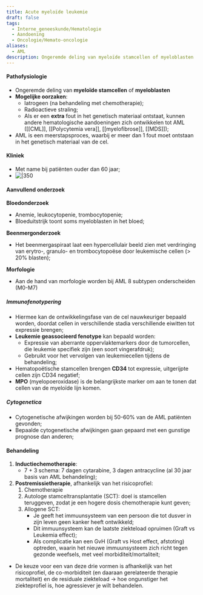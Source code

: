 ```yaml
---
title: Acute myeloïde leukemie
draft: false
tags:
  - Interne_geneeskunde/Hematologie
  - Aandoening
  - Oncologie/Hemato-oncologie
aliases:
  - AML
description: Ongeremde deling van myeloïde stamcellen of myeloblasten
---
```



#### Pathofysiologie
- Ongeremde deling van **myeloïde stamcellen** of **myeloblasten** 
- **Mogelijke oorzaken**:
	- Iatrogeen (na behandeling met chemotherapie);
	- Radioactieve straling;
	- Als er een **extra** fout in het genetisch materiaal ontstaat, kunnen andere hematologische aandoeningen zich ontwikkelen tot AML ([[CML]], [[Polycytemia vera]], [[myelofibrose]], [[MDS]]);
- AML is een meerstapsproces, waarbij er meer dan 1 fout moet ontstaan in het genetisch materiaal van de cel. 

#### Kliniek
- Met name bij patiënten ouder dan 60 jaar;
- ![|350](https://i.imgur.com/9hJLCGU.png)





#### Aanvullend onderzoek
**Bloedonderzoek**
- Anemie, leukocytopenie, trombocytopenie;
- Bloeduitstrijk toont soms myeloblasten in het bloed;

**Beenmergonderzoek**
- Het beenmergaspiraat laat een hypercellulair beeld zien met verdringing van erytro-, granulo- en trombocytopoëse door leukemische cellen (> 20% blasten);

**Morfologie**
- Aan de hand van morfologie worden bij AML 8 subtypen onderscheiden (M0-M7)

##### Immunofenotypering
- Hiermee kan de ontwikkelingsfase van de cel nauwkeuriger bepaald worden, doordat cellen in verschillende stadia verschillende eiwitten tot expressie brengen;
- **Leukemie geassocieerd fenotype** kan bepaald worden: 
	- Expressie van aberrante oppervlaktemarkers door de tumorcellen, die leukemie specifiek zijn (een soort vingerafdruk);
	- Gebruikt voor het vervolgen van leukemiecellen tijdens de behandeling;
- Hematopoëtische stamcellen brengen **CD34** tot expressie, uitgerijpte cellen zijn CD34 negatief;
- **MPO** (myelopoeroxidase) is de belangrijkste marker om aan te tonen dat cellen van de myeloïde lijn komen. 

##### Cytogenetica
- Cytogenetische afwijkingen worden bij 50-60% van de AML patiënten gevonden;
- Bepaalde cytogenetische afwijkingen gaan gepaard met een gunstige prognose dan anderen;

#### Behandeling
1. **Inductiechemotherapie**:
	- 7 + 3 schema: 7 dagen cytarabine, 3 dagen antracycline (al 30 jaar basis van AML behandeling);
2. **Postremissietherapie**, afhankelijk van het risicoprofiel:
	1. Chemotherapie
	2. Autologe stamceltransplantatie (SCT): doel is stamcellen teruggeven, zodat je een hogere dosis chemotherapie kunt geven;
	3. Allogene SCT: 
		- Je geeft het immuunsysteem van een persoon die tot dusver in zijn leven geen kanker heeft ontwikkeld;
		- Dit immuunsysteem kan de laatste ziekteload opruimen (Graft vs Leukemia effect);
		- Als complicatie kan een GvH (Graft vs Host effect, afstoting) optreden, waarin het nieuwe immuunsysteem zich richt tegen gezonde weefsels, met veel morbiditeit/mortaliteit;
- De keuze voor een van deze drie vormen is afhankelijk van het risicoprofiel, de co-morbiditeit (en daaraan gerelateerde therapie mortaliteit) en de residuale ziekteload -> hoe ongunstiger het ziekteprofiel is, hoe agressiever je wilt behandelen. 




